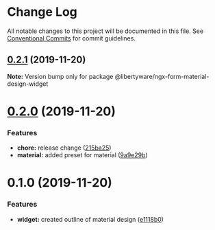 # Change Log

All notable changes to this project will be documented in this file.
See [Conventional Commits](https://conventionalcommits.org) for commit guidelines.

## [0.2.1](https://github.com/libertyware-limited/ngx-form/compare/@libertyware/ngx-form-material-design-widget@0.2.0...@libertyware/ngx-form-material-design-widget@0.2.1) (2019-11-20)

**Note:** Version bump only for package @libertyware/ngx-form-material-design-widget





# [0.2.0](https://github.com/libertyware-limited/ngx-form/compare/@libertyware/ngx-form-material-design-widget@0.1.0...@libertyware/ngx-form-material-design-widget@0.2.0) (2019-11-20)


### Features

* **chore:** release change ([215ba25](https://github.com/libertyware-limited/ngx-form/commit/215ba25e54682efeae44ef359f758069cc14d28c))
* **material:** added preset for material ([9a9e29b](https://github.com/libertyware-limited/ngx-form/commit/9a9e29b023be927563f3659a9fd245892b48be6c))





# 0.1.0 (2019-11-20)


### Features

* **widget:** created outline of material design ([e1118b0](https://github.com/libertyware-limited/ngx-form/commit/e1118b02ad102f83f1d8485c23b64b1e93e3691a))
